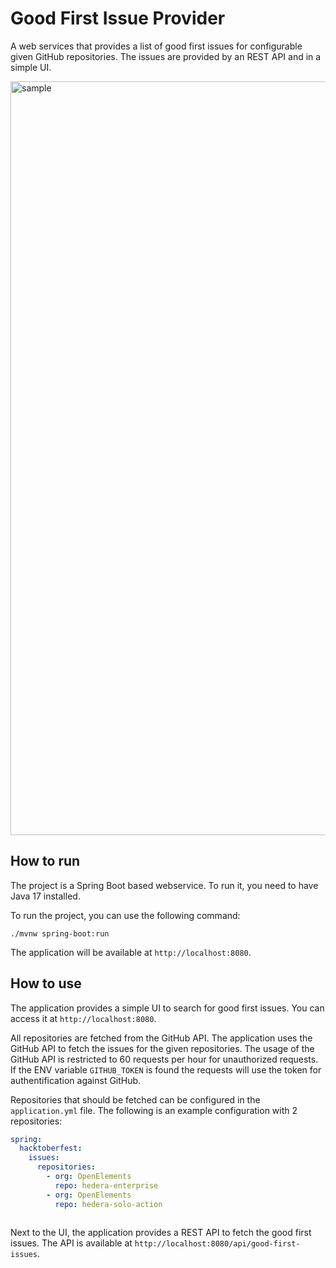 # Good First Issue Provider

A web services that provides a list of good first issues for configurable given GitHub repositories.
The issues are provided by an REST API and in a simple UI.

<img width="1206" alt="sample" src="https://github.com/user-attachments/assets/831b9e87-906b-44f8-92d5-b47064971389">

## How to run

The project is a Spring Boot based webservice. To run it, you need to have Java 17 installed.

To run the project, you can use the following command:

```shell
./mvnw spring-boot:run
```

The application will be available at `http://localhost:8080`.

## How to use

The application provides a simple UI to search for good first issues. You can access it at `http://localhost:8080`.

All repositories are fetched from the GitHub API.
The application uses the GitHub API to fetch the issues for the given repositories.
The usage of the GitHub API is restricted to 60 requests per hour for unauthorized requests.
If the ENV variable `GITHUB_TOKEN` is found the requests will use the token for authentification against GitHub.

Repositories that should be fetched can be configured in the `application.yml` file.
The following is an example configuration with 2 repositories:

```yaml
spring:
  hacktoberfest:
    issues:
      repositories:
        - org: OpenElements
          repo: hedera-enterprise
        - org: OpenElements
          repo: hedera-solo-action
          
```

Next to the UI, the application provides a REST API to fetch the good first issues.
The API is available at `http://localhost:8080/api/good-first-issues`.
